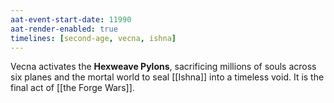 ```yaml
---
aat-event-start-date: 11990
aat-render-enabled: true
timelines: [second-age, vecna, ishna]
---
```



Vecna activates the **Hexweave Pylons**, sacrificing millions of souls across six planes and the mortal world to seal [[Ishna]] into a timeless void. It is the final act of [[the Forge Wars]].
